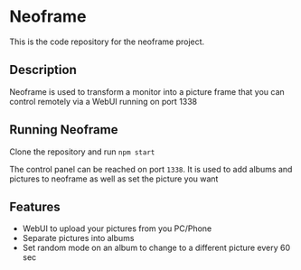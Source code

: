 # Neoframe

This is the code repository for the neoframe project.

## Description

Neoframe is used to transform a monitor into a picture frame that you can control remotely via a WebUI running on port 1338

## Running Neoframe

Clone the repository and run `npm start`

The control panel can be reached on port `1338`. It is used to add albums and pictures to neoframe as well as set the picture you want

## Features

- WebUI to upload your pictures from you PC/Phone
- Separate pictures into albums
- Set random mode on an album to change to a different picture every 60 sec
